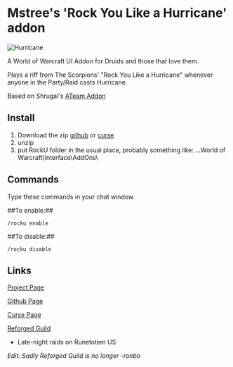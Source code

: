 Mstree's 'Rock You Like a Hurricane' addon
==========================================

![Hurricane](http://img.skitch.com/20101117-edjkbs9wxbjx47aqxudfrpwcph.png)

A World of Warcraft UI Addon for Druids and those that love them.

Plays a riff from The Scorpions' "Rock You Like a Hurricane" whenever anyone in the Party/Raid casts Hurricane.

Based on Shrugal's [ATeam Addon](http://wow.curse.com/downloads/wow-addons/details/ateam.aspx)

Install
-------
1. Download the zip [github](https://github.com/ronbo/Mstree-s--Rock-You-Like-a-Hurricane--Addon/downloads) or [curse](http://wow.curse.com/downloads/wow-addons/details/rocku.aspx)
2. unzip
3. put RockU folder in the usual place, probably something like: 
...World of Warcraft\Interface\AddOns\

Commands
--------

Type these commands in your chat window.

##To enable:##

    /rocku enable 

##To disable:##

    /rocku disable

Links
-----

[Project Page](http://reforged.posterous.com/rock-you-like-a-hurricane-addon)

[Github Page](https://github.com/ronbo/Mstree-s--Rock-You-Like-a-Hurricane--Addon)

[Curse Page](http://wow.curse.com/downloads/wow-addons/details/rocku.aspx)

[Reforged Guild](http://www.reforged.dkpsystem.com)
 - Late-night raids on Runetotem US 

*Edit: Sadly Reforged Guild is no longer -ronbo*